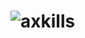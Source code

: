 # ![axkills](https://github.com/Artillex-Studios/AxKills/assets/52270269/b971e412-dced-4768-9446-0d3c2da426ab)
